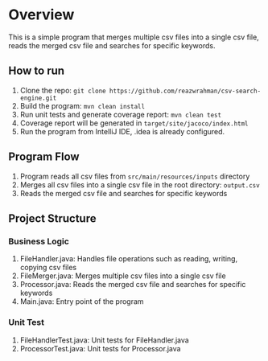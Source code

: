# Overview

This is a simple program that merges multiple csv files into a single csv file, reads the merged csv file and searches
for specific keywords.

## How to run

1) Clone the repo: `git clone https://github.com/reazwrahman/csv-search-engine.git`
2) Build the program: `mvn clean install`
3) Run unit tests and generate coverage report: `mvn clean test`
4) Coverage report will be generated in `target/site/jacoco/index.html`
5) Run the program from IntelliJ IDE, .idea is already configured.

## Program Flow

1) Program reads all csv files from `src/main/resources/inputs` directory
2) Merges all csv files into a single csv file in the root directory: `output.csv`
3) Reads the merged csv file and searches for specific keywords

## Project Structure

### Business Logic

1) FileHandler.java: Handles file operations such as reading, writing, copying csv files
2) FileMerger.java: Merges multiple csv files into a single csv file
3) Processor.java: Reads the merged csv file and searches for specific keywords
4) Main.java: Entry point of the program

### Unit Test

1) FileHandlerTest.java: Unit tests for FileHandler.java
2) ProcessorTest.java: Unit tests for Processor.java

      
